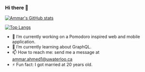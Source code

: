 ### Hi there 👋

[![Ammar's GitHub stats](https://github-readme-stats.vercel.app/api?username=ammar-ahmed22&theme=dark&hide=stars,issues)](https://github.com/anuraghazra/github-readme-stats)

[![Top Langs](https://github-readme-stats.vercel.app/api/top-langs/?username=ammar-ahmed22&theme=dark&hide=jupyter%20notebook&card_width=500)](https://github.com/anuraghazra/github-readme-stats)

- 🔭 I’m currently working on a Pomodoro inspired web and mobile application.
- 🌱 I’m currently learning about GraphQL.
- 📫 How to reach me: send me a message at ammar.ahmed1@uwaterloo.ca
- ⚡ Fun fact: I got married at 20 years old. 
